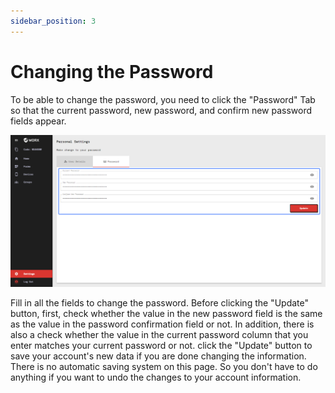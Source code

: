 ```yaml
---
sidebar_position: 3
---
```


# Changing the Password

To be able to change the password, you need to click the "Password" Tab so that the current password, new password, and confirm new password fields appear.

![](/img/screenshots/website-application-usage/settings/changing-password/changing-password-1.png)

Fill in all the fields to change the password. Before clicking the "Update" button, first, check whether the value in the new password field is the same as the value in the password confirmation field or not. In addition, there is also a check whether the value in the current password column that you enter matches your current password or not. click the "Update" button to save your account's new data if you are done changing the information. There is no automatic saving system on this page. So you don't have to do anything if you want to undo the changes to your account information.